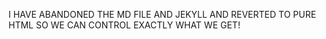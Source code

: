 I HAVE ABANDONED THE MD FILE AND JEKYLL AND REVERTED TO PURE HTML SO WE CAN CONTROL EXACTLY WHAT WE GET!
